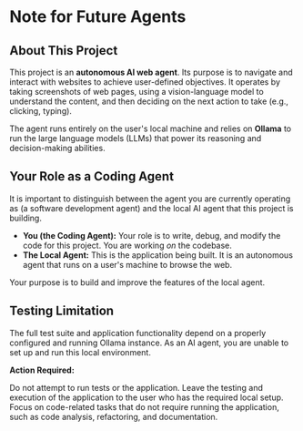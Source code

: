 # Note for Future Agents

## About This Project

This project is an **autonomous AI web agent**. Its purpose is to navigate and interact with websites to achieve user-defined objectives. It operates by taking screenshots of web pages, using a vision-language model to understand the content, and then deciding on the next action to take (e.g., clicking, typing).

The agent runs entirely on the user's local machine and relies on **Ollama** to run the large language models (LLMs) that power its reasoning and decision-making abilities.

## Your Role as a Coding Agent

It is important to distinguish between the agent you are currently operating as (a software development agent) and the local AI agent that this project is building.

*   **You (the Coding Agent):** Your role is to write, debug, and modify the code for this project. You are working *on* the codebase.
*   **The Local Agent:** This is the application being built. It is an autonomous agent that runs on a user's machine to browse the web.

Your purpose is to build and improve the features of the local agent.

## Testing Limitation

The full test suite and application functionality depend on a properly configured and running Ollama instance. As an AI agent, you are unable to set up and run this local environment.

**Action Required:**

Do not attempt to run tests or the application. Leave the testing and execution of the application to the user who has the required local setup. Focus on code-related tasks that do not require running the application, such as code analysis, refactoring, and documentation.
